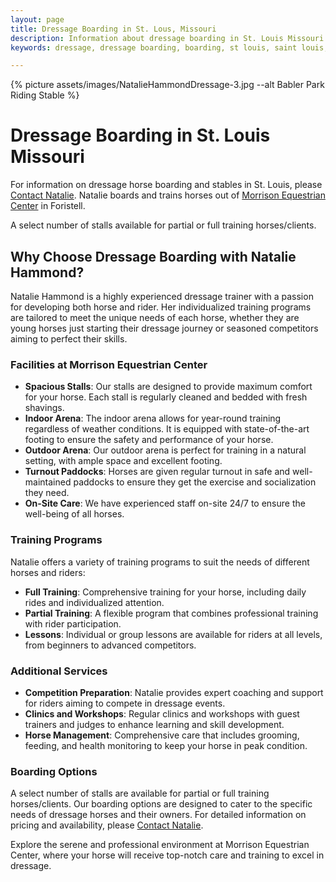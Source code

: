 ```yaml
---
layout: page
title: Dressage Boarding in St. Lous, Missouri
description: Information about dressage boarding in St. Louis Missouri and its surrounding areas
keywords: dressage, dressage boarding, boarding, st louis, saint louis, equestrian, horse

---
```


{% picture assets/images/NatalieHammondDressage-3.jpg --alt Babler Park Riding Stable %}

# Dressage Boarding in St. Louis Missouri

For information on dressage horse boarding and stables in St. Louis, please [Contact Natalie](/contact). Natalie boards and trains horses out of [Morrison Equestrian Center](https://morrisonequestriancenter.com) in Foristell. 

A select number of stalls available for partial or full training horses/clients.

## Why Choose Dressage Boarding with Natalie Hammond?

Natalie Hammond is a highly experienced dressage trainer with a passion for developing both horse and rider. Her individualized training programs are tailored to meet the unique needs of each horse, whether they are young horses just starting their dressage journey or seasoned competitors aiming to perfect their skills.

### Facilities at Morrison Equestrian Center

- **Spacious Stalls**: Our stalls are designed to provide maximum comfort for your horse. Each stall is regularly cleaned and bedded with fresh shavings.
- **Indoor Arena**: The indoor arena allows for year-round training regardless of weather conditions. It is equipped with state-of-the-art footing to ensure the safety and performance of your horse.
- **Outdoor Arena**: Our outdoor arena is perfect for training in a natural setting, with ample space and excellent footing.
- **Turnout Paddocks**: Horses are given regular turnout in safe and well-maintained paddocks to ensure they get the exercise and socialization they need.
- **On-Site Care**: We have experienced staff on-site 24/7 to ensure the well-being of all horses.

### Training Programs

Natalie offers a variety of training programs to suit the needs of different horses and riders:

- **Full Training**: Comprehensive training for your horse, including daily rides and individualized attention.
- **Partial Training**: A flexible program that combines professional training with rider participation.
- **Lessons**: Individual or group lessons are available for riders at all levels, from beginners to advanced competitors.

### Additional Services

- **Competition Preparation**: Natalie provides expert coaching and support for riders aiming to compete in dressage events.
- **Clinics and Workshops**: Regular clinics and workshops with guest trainers and judges to enhance learning and skill development.
- **Horse Management**: Comprehensive care that includes grooming, feeding, and health monitoring to keep your horse in peak condition.

### Boarding Options

A select number of stalls are available for partial or full training horses/clients. Our boarding options are designed to cater to the specific needs of dressage horses and their owners. For detailed information on pricing and availability, please [Contact Natalie](/contact).

Explore the serene and professional environment at Morrison Equestrian Center, where your horse will receive top-notch care and training to excel in dressage.
